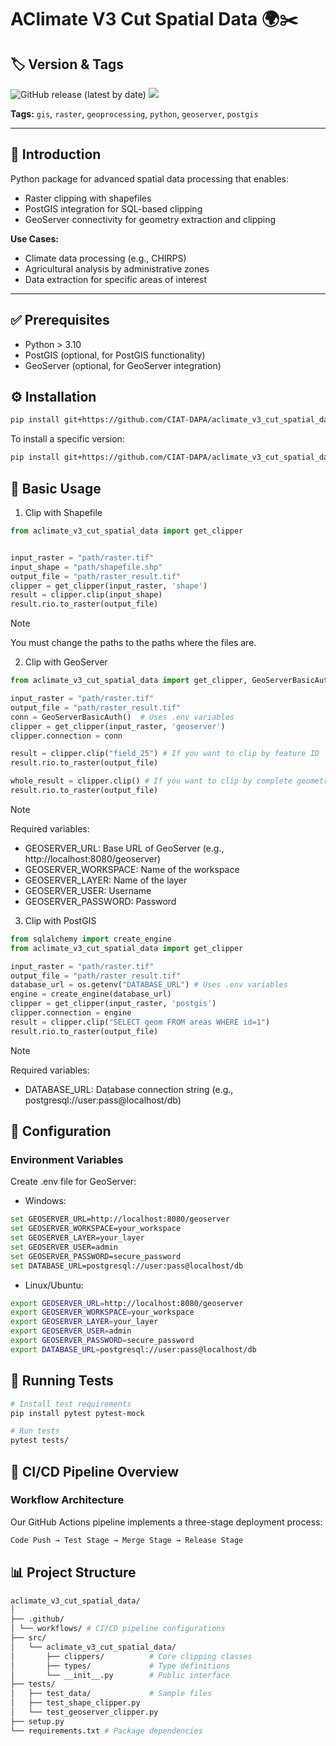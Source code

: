 # AClimate V3 Cut Spatial Data 🌍✂️

## 🏷️ Version & Tags

![GitHub release (latest by date)](https://img.shields.io/github/v/release/CIAT-DAPA/aclimate_v3_cut_spatial_data) ![](https://img.shields.io/github/v/tag/CIAT-DAPA/aclimate_v3_cut_spatial_data)

**Tags:** `gis`, `raster`, `geoprocessing`, `python`, `geoserver`, `postgis`

---

## 📌 Introduction

Python package for advanced spatial data processing that enables:

- Raster clipping with shapefiles
- PostGIS integration for SQL-based clipping
- GeoServer connectivity for geometry extraction and clipping

**Use Cases:**

- Climate data processing (e.g., CHIRPS)
- Agricultural analysis by administrative zones
- Data extraction for specific areas of interest

---

## ✅ Prerequisites

- Python > 3.10
- PostGIS (optional, for PostGIS functionality)
- GeoServer (optional, for GeoServer integration)

## ⚙️ Installation

```bash
pip install git+https://github.com/CIAT-DAPA/aclimate_v3_cut_spatial_data
```

To install a specific version:

```bash
pip install git+https://github.com/CIAT-DAPA/aclimate_v3_cut_spatial_data@v0.0.1
```

## 🚀 Basic Usage

1. Clip with Shapefile

```python
from aclimate_v3_cut_spatial_data import get_clipper


input_raster = "path/raster.tif"
input_shape = "path/shapefile.shp"
output_file = "path/raster_result.tif"
clipper = get_clipper(input_raster, 'shape')
result = clipper.clip(input_shape)
result.rio.to_raster(output_file)

```

> [!NOTE]  
>  You must change the paths to the paths where the files are.

2. Clip with GeoServer

```python
from aclimate_v3_cut_spatial_data import get_clipper, GeoServerBasicAuth

input_raster = "path/raster.tif"
output_file = "path/raster_result.tif"
conn = GeoServerBasicAuth()  # Uses .env variables
clipper = get_clipper(input_raster, 'geoserver')
clipper.connection = conn

result = clipper.clip("field_25") # If you want to clip by feature ID
result.rio.to_raster(output_file)

whole_result = clipper.clip() # If you want to clip by complete geometry
result.rio.to_raster(output_file)

```

> [!NOTE]  
>  Required variables:
>
> - GEOSERVER_URL: Base URL of GeoServer (e.g., http://localhost:8080/geoserver)
> - GEOSERVER_WORKSPACE: Name of the workspace
> - GEOSERVER_LAYER: Name of the layer
> - GEOSERVER_USER: Username
> - GEOSERVER_PASSWORD: Password

3. Clip with PostGIS

```python
from sqlalchemy import create_engine
from aclimate_v3_cut_spatial_data import get_clipper

input_raster = "path/raster.tif"
output_file = "path/raster_result.tif"
database_url = os.getenv("DATABASE_URL") # Uses .env variables
engine = create_engine(database_url)
clipper = get_clipper(input_raster, 'postgis')
clipper.connection = engine
result = clipper.clip("SELECT geom FROM areas WHERE id=1")
result.rio.to_raster(output_file)

```

> [!NOTE]  
>  Required variables:
>
> - DATABASE_URL: Database connection string (e.g., postgresql://user:pass@localhost/db)

## 🔧 Configuration

### Environment Variables

Create .env file for GeoServer:

- Windows:

```bash
set GEOSERVER_URL=http://localhost:8080/geoserver
set GEOSERVER_WORKSPACE=your_workspace
set GEOSERVER_LAYER=your_layer
set GEOSERVER_USER=admin
set GEOSERVER_PASSWORD=secure_password
set DATABASE_URL=postgresql://user:pass@localhost/db
```

- Linux/Ubuntu:

```bash
export GEOSERVER_URL=http://localhost:8080/geoserver
export GEOSERVER_WORKSPACE=your_workspace
export GEOSERVER_LAYER=your_layer
export GEOSERVER_USER=admin
export GEOSERVER_PASSWORD=secure_password
export DATABASE_URL=postgresql://user:pass@localhost/db
```

## 🧪 Running Tests

```bash
# Install test requirements
pip install pytest pytest-mock

# Run tests
pytest tests/
```

## 🔄 CI/CD Pipeline Overview

### Workflow Architecture

Our GitHub Actions pipeline implements a three-stage deployment process:

```bash
Code Push → Test Stage → Merge Stage → Release Stage
```

## 📊 Project Structure

```bash
aclimate_v3_cut_spatial_data/
│
├── .github/
│ └── workflows/ # CI/CD pipeline configurations
├── src/
│   └── aclimate_v3_cut_spatial_data/
│       ├── clippers/          # Core clipping classes
│       ├── types/             # Type definitions
│       └── __init__.py        # Public interface
├── tests/
│   ├── test_data/             # Sample files
│   ├── test_shape_clipper.py
│   └── test_geoserver_clipper.py
├── setup.py
└── requirements.txt # Package dependencies
```
